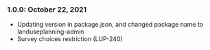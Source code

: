 ### 1.0.0: October 22, 2021
* Updating version in package.json, and changed package name to landuseplanning-admin
* Survey choices restriction (LUP-240)
